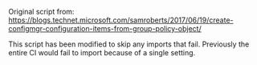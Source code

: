 Original script from:
https://blogs.technet.microsoft.com/samroberts/2017/06/19/create-configmgr-configuration-items-from-group-policy-object/


This script has been modified to skip any imports that fail.  Previously the entire CI would fail to import because of a single setting.
